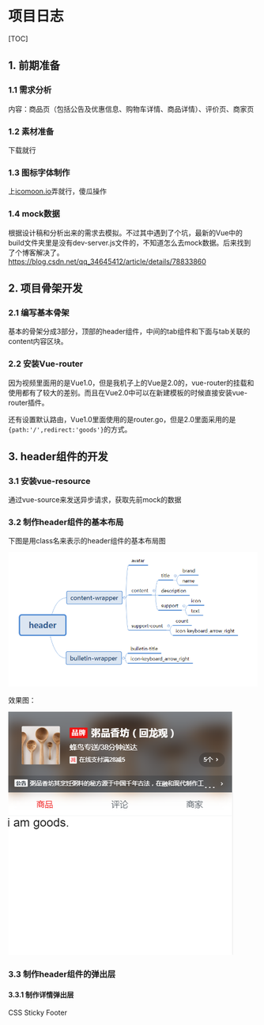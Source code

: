 # 项目日志

[TOC]



## 1. 前期准备

### 1.1 需求分析

内容：商品页（包括公告及优惠信息、购物车详情、商品详情）、评价页、商家页



### 1.2 素材准备

下载就行



### 1.3 图标字体制作

上[icomoon.io](icomoon.io)弄就行，傻瓜操作



### 1.4 mock数据

根据设计稿和分析出来的需求去模拟。不过其中遇到了个坑，最新的Vue中的build文件夹里是没有dev-server.js文件的，不知道怎么去mock数据。后来找到了个博客解决了。[<https://blog.csdn.net/qq_34645412/article/details/78833860>](<https://blog.csdn.net/qq_34645412/article/details/78833860>)

  

## 2. 项目骨架开发

### 2.1 编写基本骨架

基本的骨架分成3部分，顶部的header组件，中间的tab组件和下面与tab关联的content内容区块。



### 2.2 安装Vue-router

因为视频里面用的是Vue1.0，但是我机子上的Vue是2.0的，vue-router的挂载和使用都有了较大的差别。而且在Vue2.0中可以在新建模板的时候直接安装vue-router插件。

还有设置默认路由，Vue1.0里面使用的是router.go，但是2.0里面采用的是`{path:'/',redirect:'goods'}`的方式。



## 3. header组件的开发

### 3.1 安装vue-resource

通过vue-source来发送异步请求，获取先前mock的数据



### 3.2 制作header组件的基本布局

下图是用class名来表示的header组件的基本布局图

![](./projectLog/Snipaste_2019-03-30_19-52-27.png)

效果图：

![](./projectLog/Snipaste_2019-03-30_20-04-35.png)



### 3.3 制作header组件的弹出层



#### 3.3.1 制作详情弹出层

CSS Sticky Footer